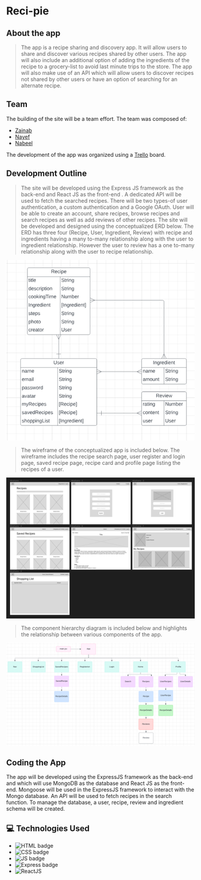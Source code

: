 # Reci-pie


## About the app
> The app is a recipe sharing and discovery app. It will allow users to share and discover various recipes shared by other users. The app will also include an additional option of adding the ingredients of the recipe to a grocery-list to avoid last minute trips to the store. The app will also make use of an API which will allow users to discover recipes not shared by other users or have an option of searching for an alternate recipe. 



## Team

The building of the site will be a team effort. The team was composed of:

- [Zainab](https://github.com/zynbahmed)
- [Nayef](https://github.com/nakz57)
- [Nabeel](https://github.com/nabeelmaklai)

The development of the app was organized using a [Trello](https://trello.com/invite/b/75oI9coU/ATTI8aa1116eb4ecb9d6892709c094b05ebd1C27A656/recipi) board. 


## Development Outline

> The site will be developed using the Express JS framework as the back-end and React JS as the front-end . A dedicated API will be used to fetch the searched recipes. There will be two types-of user authentication, a custom authentication and a Google OAuth.  User will be able to create an account, share recipes, browse recipes and search recipes as well as add reviews of other recipes. The site will be developed and designed using the conceptualized ERD below. The ERD has three four (Recipe, User, Ingredient, Review) with recipe and ingredients having a many to-many relationship along with the user to ingredient relationship. However the user to review has a one to-many relationship along with the user to recipe relationship.

![Alt text](https://github.com/zynbahmed/recipie/blob/main/images/image.png)

> The wireframe of the conceptualized app is included below. The wireframe includes the recipe search page, user register and login page, saved recipe page, recipe card and profile page listing the recipes of a user.

![Alt text](https://github.com/zynbahmed/recipie/blob/main/images/wireFrame.png)

> The component hierarchy diagram is included below and highlights the relationship between various components of the app.

![Alt text](https://github.com/zynbahmed/recipie/blob/main/images/hierarchy.png)




## Coding the App

The app will be developed using the ExpressJS framework as the back-end and which will use MongoDB as the database and React JS as the front-end. Mongoose will be used in the ExpressJS framework to interact with the Mongo database. An API will be used  to fetch recipes in the search function. To manage the database, a user, recipe, review and ingredient schema will be created.

## :computer: Technologies Used

- ![HTML badge](https://img.shields.io/badge/HTML5-E34F26?style=for-the-badge&logo=html5&logoColor=white)
- ![CSS badge](https://img.shields.io/badge/CSS3-1572B6?style=for-the-badge&logo=css3&logoColor=white)
- ![JS badge](https://img.shields.io/badge/JavaScript-323330?style=for-the-badge&logo=javascript&logoColor=F7DF1E)
- ![Express badge](https://img.shields.io/badge/JavaScript-323330?style=for-the-badge&logo=express&logoColor=F7DF1E)
- ![ReactJS](https://img.shields.io/badge/-ReactJs-61DAFB?logo=react&logoColor=white&style=for-the-badge)
